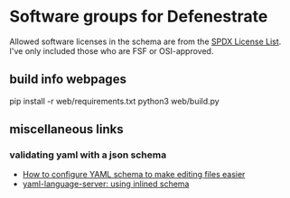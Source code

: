 # Software groups for Defenestrate
Allowed software licenses in the schema are from the [SPDX License List](https://spdx.org/licenses/).
I've only included those who are FSF or OSI-approved.

## build info webpages
pip install -r web/requirements.txt
python3 web/build.py

## miscellaneous links
### validating yaml with a json schema
- [How to configure YAML schema to make editing files easier](https://developers.redhat.com/blog/2020/11/25/how-to-configure-yaml-schema-to-make-editing-files-easier)
- [yaml-language-server: using inlined schema](https://github.com/redhat-developer/yaml-language-server?tab=readme-ov-file#using-inlined-schema)